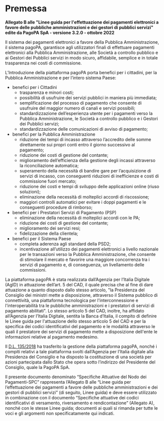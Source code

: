 # Premessa

**Allegato B alle "Linee guida per l'effettuazione dei pagamenti elettronici a favore delle pubbliche amministrazioni e dei gestori di pubblici servizi" edite da PagoPA SpA - versione 3.2.0 - ottobre 2022**

Il sistema dei pagamenti elettronici a favore della Pubblica Amministrazione, il sistema pagoPA, garantisce agli utilizzatori finali di effettuare pagamenti elettronici alla Pubblica Amministrazione, alle Società a controllo pubblico e ai Gestori dei Pubblici servizi in modo sicuro, affidabile, semplice e in totale trasparenza nei costi di commissione.

L’Introduzione della piattaforma pagoPA porta benefici per i cittadini, per la Pubblica Amministrazione e per l’intero sistema Paese:

* benefici per i Cittadini
  * trasparenza e minori costi;
  * possibilità di usufruire dei servizi pubblici in maniera più immediata;
  * semplificazione del processo di pagamento che consente di usufruire del maggior numero di canali e servizi possibili;
  * standardizzazione dell’esperienza utente per i pagamenti verso la Pubblica Amministrazione, le Società a controllo pubblico e i Gestori dei Pubblici servizi;
  * standardizzazione delle comunicazioni di avviso di pagamento;
* benefici per la Pubblica Amministrazione
  * riduzione dei tempi di incasso attraverso l’accredito delle somme direttamente sui propri conti entro il giorno successivo al pagamento;
  * riduzione dei costi di gestione del contante;
  * miglioramento dell’efficienza della gestione degli incassi attraverso la riconciliazione automatica;
  * superamento della necessità di bandire gare per l’acquisizione di servizi di incasso, con conseguenti riduzioni di inefficienze e costi di commissione fuori mercato;
  * riduzione dei costi e tempi di sviluppo delle applicazioni online (riuso soluzioni);
  * eliminazione della necessità di molteplici accordi di riscossione;
  * maggiori controlli automatici per evitare i doppi pagamenti e le conseguenti procedure di rimborso;
* benefici per i Prestatori Servizi di Pagamento (PSP)
  * eliminazione della necessità di molteplici accordi con le PA;
  * riduzione dei costi di gestione del contante;
  * miglioramento dei servizi resi;
  * fidelizzazione della clientela;
* benefici per il Sistema Paese
  * completa aderenza agli standard della PSD2;
  * incentivazione all’utilizzo dei pagamenti elettronici a livello nazionale per le transazioni verso la Pubblica Amministrazione, che consente di stimolare il mercato e favorire una maggiore concorrenza tra i servizi di pagamento e, di conseguenza, un livellamento delle commissioni.

La piattaforma pagoPA è stata realizzata dall’Agenzia per l’Italia Digitale (AgID) in attuazione dell’art. 5 del CAD, il quale precisa che al fine di dare attuazione a quanto disposto dallo stesso articolo, "la Presidenza del Consiglio dei ministri mette a disposizione, attraverso il Sistema pubblico di connettività, una piattaforma tecnologica per l'interconnessione e l'interoperabilità tra le pubbliche amministrazioni e i prestatori di servizi di pagamento abilitati". Lo stesso articolo 5 del CAD, inoltre, ha affidato all’Agenzia per l’Italia Digitale, sentita la Banca d’Italia, il compito di definire le Linee guida per l'attuazione dello stesso articolo 5 del CAD e per la specifica dei codici identificativi del pagamento e le modalità attraverso le quali il prestatore dei servizi di pagamento mette a disposizione dell'ente le informazioni relative al pagamento medesimo.

Il [D.L. 135/2018](https://www.gazzettaufficiale.it/eli/id/2018/12/14/18G00163/sg) ha trasferito la gestione della piattaforma pagoPA, nonché i compiti relativi a tale piattaforma svolti dall’Agenzia per l’Italia digitale alla Presidenza del Consiglio e ha disposto la costituzione di una società per azioni partecipata dallo Stato che opera sotto l’indirizzo del Presidente del Consiglio, quale la PagoPA SpA.

Il presente documento denominato “Specifiche Attuative del Nodo dei Pagamenti-SPC” rappresenta l’Allegato B alle “Linee guida per l’effettuazione dei pagamenti a favore delle pubbliche amministrazioni e dei gestori di pubblici servizi” (di seguito, Linee guida) e deve essere utilizzato in combinazione con il documento “Specifiche attuative dei codici identificativi di versamento, riversamento e rendicontazione” (Allegato A), nonché con le stesse Linee guida; documenti ai quali si rimanda per tutte le voci e gli argomenti non specificatamente qui indicati.
